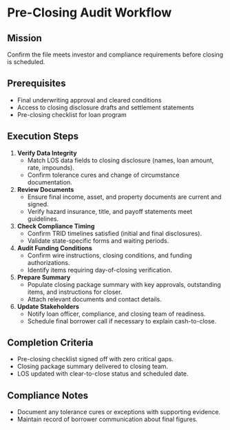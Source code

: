 <!-- Powered by BMAD™ Core -->

# Pre-Closing Audit Workflow

## Mission

Confirm the file meets investor and compliance requirements before closing is scheduled.

## Prerequisites

- Final underwriting approval and cleared conditions
- Access to closing disclosure drafts and settlement statements
- Pre-closing checklist for loan program

## Execution Steps

1. **Verify Data Integrity**
   - Match LOS data fields to closing disclosure (names, loan amount, rate, impounds).
   - Confirm tolerance cures and change of circumstance documentation.
2. **Review Documents**
   - Ensure final income, asset, and property documents are current and signed.
   - Verify hazard insurance, title, and payoff statements meet guidelines.
3. **Check Compliance Timing**
   - Confirm TRID timelines satisfied (initial and final disclosures).
   - Validate state-specific forms and waiting periods.
4. **Audit Funding Conditions**
   - Confirm wire instructions, closing conditions, and funding authorizations.
   - Identify items requiring day-of-closing verification.
5. **Prepare Summary**
   - Populate closing package summary with key approvals, outstanding items, and instructions for closer.
   - Attach relevant documents and contact details.
6. **Update Stakeholders**
   - Notify loan officer, compliance, and closing team of readiness.
   - Schedule final borrower call if necessary to explain cash-to-close.

## Completion Criteria

- Pre-closing checklist signed off with zero critical gaps.
- Closing package summary delivered to closing team.
- LOS updated with clear-to-close status and scheduled date.

## Compliance Notes

- Document any tolerance cures or exceptions with supporting evidence.
- Maintain record of borrower communication about final figures.
